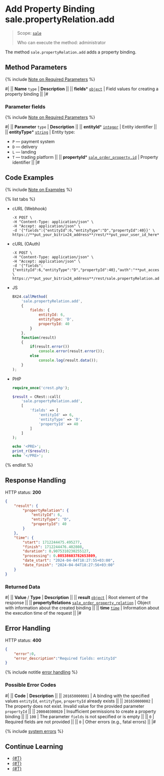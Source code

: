 # Add Property Binding sale.propertyRelation.add

> Scope: [`sale`](../../scopes/permissions.md)
>
> Who can execute the method: administrator

The method `sale.propertyRelation.add` adds a property binding.

## Method Parameters

{% include [Note on Required Parameters](../../../_includes/required.md) %}

#|
|| **Name**
`type` | **Description** ||
|| **fields***
[`object`](../../data-types.md) | Field values for creating a property binding ||
|#

### Parameter fields

{% include [Note on Required Parameters](../../../_includes/required.md) %}

#|
|| **Parameter**
`type` | **Description** ||
|| **entityId***
[`integer`](../../data-types.md) | Entity identifier ||
|| **entityType***
[`string`](../../data-types.md) | Entity type:
- `P` — payment system
- `D` — delivery
- `L` — landing
- `T` — trading platform ||
|| **propertyId***
[`sale_order_property.id`](../data-types.md) | Property identifier ||
|#

## Code Examples

{% include [Note on Examples](../../../_includes/examples.md) %}

{% list tabs %}

- cURL (Webhook)

    ```curl
    -X POST \
    -H "Content-Type: application/json" \
    -H "Accept: application/json" \
    -d '{"fields":{"entityId":6,"entityType":"D","propertyId":40}}' \
    https://**put_your_bitrix24_address**/rest/**put_your_user_id_here**/**put_your_webhook_here**/sale.propertyRelation.add
    ```

- cURL (OAuth)

    ```curl
    -X POST \
    -H "Content-Type: application/json" \
    -H "Accept: application/json" \
    -d '{"fields":{"entityId":6,"entityType":"D","propertyId":40},"auth":"**put_access_token_here**"}' \
    https://**put_your_bitrix24_address**/rest/sale.propertyRelation.add
    ```

- JS

    ```js
    BX24.callMethod(
        'sale.propertyRelation.add',
        {
            fields: {
                entityId: 6,
                entityType: 'D',
                propertyId: 40
            }
        },
        function(result)
        {
            if(result.error())
                console.error(result.error());
            else
                console.log(result.data());
        }
    );
    ```

- PHP

    ```php
    require_once('crest.php');

    $result = CRest::call(
        'sale.propertyRelation.add',
        [
            'fields' => [
                'entityId' => 6,
                'entityType' => 'D',
                'propertyId' => 40
            ]
        ]
    );

    echo '<PRE>';
    print_r($result);
    echo '</PRE>';
    ```

{% endlist %}

## Response Handling

HTTP status: **200**

```json
{
    "result": {
        "propertyRelation": {
            "entityId": 6,
            "entityType": "D",
            "propertyId": 40
        }
    },
    "time": {
        "start": 1712244475.495277,
        "finish": 1712244476.402808,
        "duration": 0.9075310230255127,
        "processing": 0.08538603782653809,
        "date_start": "2024-04-04T18:27:55+03:00",
        "date_finish": "2024-04-04T18:27:56+03:00"
    }
}
```

### Returned Data

#|
|| **Value** / **Type** | **Description** ||
|| **result**
[`object`](../../data-types.md) | Root element of the response
 ||
|| **propertyRelations**
[`sale_order_property_relation`](../data-types.md) | Object with information about the created binding ||
|| **time**
[`time`](../../data-types.md) | Information about the execution time of the request ||
|#

## Error Handling

HTTP status: **400**

```json
{
    "error":0,
    "error_description":"Required fields: entityId"
}
```

{% include notitle [error handling](../../../_includes/error-info.md) %}

### Possible Error Codes

#|
|| **Code** | **Description** ||
|| `201650000001` | A binding with the specified values `entityId`, `entityType`, `propertyId` already exists
 ||
|| `201650000002` | The property does not exist. Invalid value for the provided parameter `propertyId` || 
|| `200040300020` | Insufficient permissions to create a property binding || 
|| `100` | The parameter `fields` is not specified or is empty || 
|| `0` | Required fields are not provided ||
|| `0` | Other errors (e.g., fatal errors) ||
|#

{% include [system errors](../../../_includes/system-errors.md) %}

## Continue Learning 

- [{#T}](./sale-property-relation-list.md)
- [{#T}](./sale-property-relation-delete-by-filter.md)
- [{#T}](./sale-property-relation-get-fields.md)